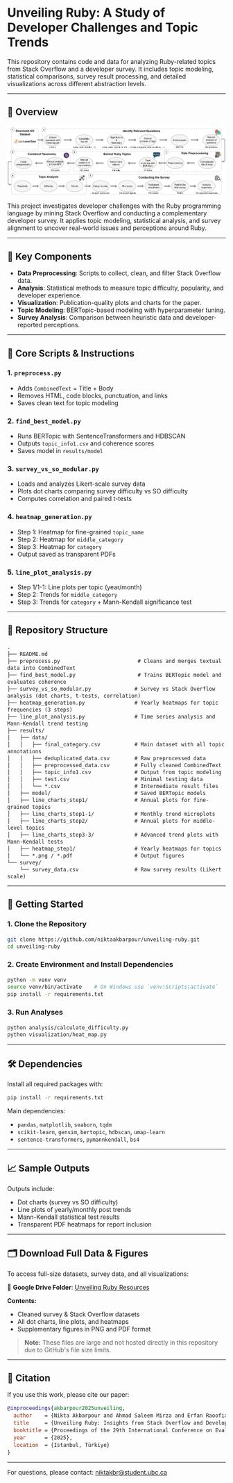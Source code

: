 # Unveiling Ruby: A Study of Developer Challenges and Topic Trends

This repository contains code and data for analyzing Ruby-related topics from Stack Overflow and a developer survey. It includes topic modeling, statistical comparisons, survey result processing, and detailed visualizations across different abstraction levels.

---
## 📖 Overview

![Pipeline Diagram](methodology_overview.png)

This project investigates developer challenges with the Ruby programming language by mining Stack Overflow and conducting a complementary developer survey. It applies topic modeling, statistical analysis, and survey alignment to uncover real-world issues and perceptions around Ruby.

---
## 🧪 Key Components

- **Data Preprocessing**: Scripts to collect, clean, and filter Stack Overflow data.
- **Analysis**: Statistical methods to measure topic difficulty, popularity, and developer experience.
- **Visualization**: Publication-quality plots and charts for the paper.
- **Topic Modeling**: BERTopic-based modeling with hyperparameter tuning.
- **Survey Analysis**: Comparison between heuristic data and developer-reported perceptions.

---
## 🧪 Core Scripts & Instructions

### 1. `preprocess.py`
- Adds `CombinedText` = Title + Body
- Removes HTML, code blocks, punctuation, and links
- Saves clean text for topic modeling

### 2. `find_best_model.py`
- Runs BERTopic with SentenceTransformers and HDBSCAN
- Outputs `topic_info1.csv` and coherence scores
- Saves model in `results/model`

### 3. `survey_vs_so_modular.py`
- Loads and analyzes Likert-scale survey data
- Plots dot charts comparing survey difficulty vs SO difficulty
- Computes correlation and paired t-tests

### 4. `heatmap_generation.py`
- Step 1: Heatmap for fine-grained `topic_name`
- Step 2: Heatmap for `middle_category`
- Step 3: Heatmap for `category`
- Output saved as transparent PDFs

### 5. `line_plot_analysis.py`
- Step 1/1-1: Line plots per topic (year/month)
- Step 2: Trends for `middle_category`
- Step 3: Trends for `category` + Mann-Kendall significance test

---
## 📁 Repository Structure

```
.
├── README.md
├── preprocess.py                         # Cleans and merges textual data into CombinedText
├── find_best_model.py                    # Trains BERTopic model and evaluates coherence
├── survey_vs_so_modular.py              # Survey vs Stack Overflow analysis (dot charts, t-tests, correlation)
├── heatmap_generation.py                # Yearly heatmaps for topic frequencies (3 steps)
├── line_plot_analysis.py                # Time series analysis and Mann-Kendall trend testing
├── results/
│   ├── data/
│   │   ├── final_category.csv           # Main dataset with all topic annotations
│   │   ├── deduplicated_data.csv        # Raw preprocessed data
│   │   ├── preprocessed_data.csv        # Fully cleaned CombinedText
│   │   ├── topic_info1.csv              # Output from topic modeling
│   │   ├── test.csv                     # Minimal testing data
│   │   └── *.csv                        # Intermediate result files
│   ├── model/                           # Saved BERTopic models
│   ├── line_charts_step1/               # Annual plots for fine-grained topics
│   ├── line_charts_step1-1/             # Monthly trend microplots
│   ├── line_charts_step2/               # Annual plots for middle-level topics
│   ├── line_charts_step3-3/             # Advanced trend plots with Mann-Kendall tests
│   ├── heatmap_step1/                   # Yearly heatmaps for topics
│   └── *.png / *.pdf                    # Output figures
└── survey/
    └── survey_data.csv                  # Raw survey results (Likert scale)
```

---
## 🚀 Getting Started

### 1. Clone the Repository
```bash
git clone https://github.com/niktaakbarpour/unveiling-ruby.git
cd unveiling-ruby
```

### 2. Create Environment and Install Dependencies
```bash
python -m venv venv
source venv/bin/activate    # On Windows use `venv\Scripts\activate`
pip install -r requirements.txt
```

### 3. Run Analyses
```bash
python analysis/calculate_difficulty.py
python visualization/heat_map.py
```

---
## 🛠️ Dependencies

Install all required packages with:

```bash
pip install -r requirements.txt
```

Main dependencies:
- `pandas`, `matplotlib`, `seaborn`, `tqdm`
- `scikit-learn`, `gensim`, `bertopic`, `hdbscan`, `umap-learn`
- `sentence-transformers`, `pymannkendall`, `bs4`

---

## 📈 Sample Outputs

Outputs include:
- Dot charts (survey vs SO difficulty)
- Line plots of yearly/monthly post trends
- Mann-Kendall statistical test results
- Transparent PDF heatmaps for report inclusion

---

## 🗂️ Download Full Data & Figures

To access full-size datasets, survey data, and all visualizations:

📁 **Google Drive Folder**: [Unveiling Ruby Resources](https://drive.google.com/drive/folders/1UcV6DNYqQRRV-zOFmsLRApazoZG8xrq6?usp=sharing)

**Contents:**
- Cleaned survey & Stack Overflow datasets
- All dot charts, line plots, and heatmaps
- Supplementary figures in PNG and PDF format

> **Note:** These files are large and not hosted directly in this repository due to GitHub's file size limits.


---

## 📄 Citation

If you use this work, please cite our paper:

```bibtex
@inproceedings{akbarpour2025unveiling,
  author    = {Nikta Akbarpour and Ahmad Saleem Mirza and Erfan Raoofian and Fatemeh Fard and Gema Rodr{\'i}guez-P\'{e}rez},
  title     = {Unveiling Ruby: Insights from Stack Overflow and Developer Survey},
  booktitle = {Proceedings of the 29th International Conference on Evaluation and Assessment in Software Engineering (EASE)},
  year      = {2025},
  location  = {Istanbul, Türkiye}
}
```

---

For questions, please contact: [niktakbr@student.ubc.ca](mailto:niktakbr@student.ubc.ca)
